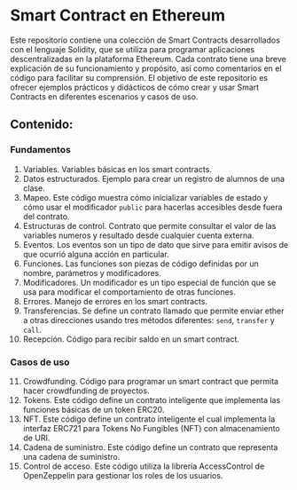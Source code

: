 # Smart Contract en Ethereum

Este repositorio contiene una colección de Smart Contracts desarrollados con el lenguaje Solidity, que se utiliza para programar aplicaciones descentralizadas en la plataforma Ethereum. Cada contrato tiene una breve explicación de su funcionamiento y propósito, así como comentarios en el código para facilitar su comprensión. El objetivo de este repositorio es ofrecer ejemplos prácticos y didácticos de cómo crear y usar Smart Contracts en diferentes escenarios y casos de uso.

## Contenido:
### Fundamentos
1. Variables. Variables básicas en los smart contracts.
2. Datos estructurados. Ejemplo para crear un registro de alumnos de una clase.
3. Mapeo. Este código muestra cómo inicializar variables de estado y cómo usar el modificador `public` para hacerlas accesibles desde fuera del contrato.
4. Estructuras de control. Contrato que permite consultar el valor de las variables numeros y resultado desde cualquier cuenta externa.
5. Eventos. Los eventos son un tipo de dato que sirve para emitir avisos de que ocurrió alguna acción en particular.
6. Funciones. Las funciones son piezas de código definidas por un nombre, parámetros y modificadores.
7. Modificadores. Un modificador es un tipo especial de función que se usa para modificar el comportamiento de otras funciones.
8. Errores. Manejo de errores en los smart contracts.
9. Transferencias. Se define un contrato llamado que permite enviar ether a otras direcciones usando tres métodos diferentes: `send`, `transfer` y `call`.
10. Recepción. Código para recibir saldo en un smart contract.
### Casos de uso
11. Crowdfunding. Código para programar un smart contract que permita hacer crowdfunding de proyectos.
12. Tokens. Este código define un contrato inteligente que implementa las funciones básicas de un token ERC20.
13. NFT. Este código define un contrato inteligente el cual implementa la interfaz ERC721 para Tokens No Fungibles (NFT) con almacenamiento de URI.
14. Cadena de suministro. Este código define un contrato que representa una cadena de suministro.
15. Control de acceso. Este código utiliza la librería AccessControl de OpenZeppelin para gestionar los roles de los usuarios.
